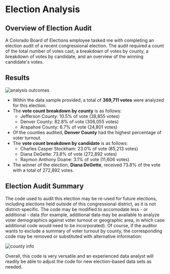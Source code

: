 # Election Analysis

## Overview of Election Audit
A Colorado Board of Elections employee tasked me with completing an election audit of a recent congressional election. The audit required a count of the total number of votes cast, a breakdown of votes by county, a breakdown of votes by candidate, and an overview of the winning candidate's votes.

## Results

![analysis outcomes](https://user-images.githubusercontent.com/94264643/148670814-466c82a2-ee8c-4473-855c-69cbb53614be.png)

- Within the data sample provided, a total of **369,711 votes** were analyzed for this election.
- The **vote count breakdown by county** is as follows:
  - Jefferson County: 10.5% of vote (38,855 votes)
  - Denver County: 82.8% of vote (306,055 votes)
  - Arapahoe County: 6.7% of vote (24,801 votes)
- Of the counties audited, **Denver County** had the highest percentage of voter turnout.
- The **vote count breakdown by candidate** is as follows:
  - Charles Casper Stockham: 23.0% of vote (85,213 votes)
  - Diana DeGette: 73.8% of vote (272,892 votes)
  - Raymon Anthony Doane: 3.1% of vote (11,606 votes)
- The winner of the election, **Diana DeGette**, received 73.8% of the vote with a total of 272,892 votes.

## Election Audit Summary
The code used to audit this election may be re-used for future elections, including elections held outside of this congressional district, as it is not district-specific. The code may be modified to accomodate less - or additional - data (for example, additional data may be available to analyze voter demographics against voter turnout or geographic area, in which case additional code would need to be incorporated). Of course, if the auditor wants to exclude a summary of voter turnout by county, the corresponding code may be removed or substituted with alternative information:

![county info](https://user-images.githubusercontent.com/94264643/148670984-d220fa6b-acc8-4018-85e4-05f955b05b2d.png)

Overall, this code is very versatile and an experienced data analyst will readily be able to adjust the code for new election-based data sets as needed.
